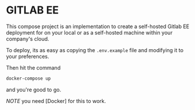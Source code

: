 # GITLAB EE

This compose project is an implementation to create a self-hosted Gitlab EE deployment for on your local or as a self-hosted machine within your company's cloud.

To deploy, its as easy as copying the `.env.example` file and modifying it to your preferences.

Then hit the command

```bash
docker-compose up
```

and you're good to go.

*NOTE* you need [Docker] for this to work.

